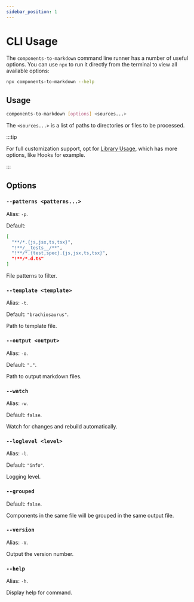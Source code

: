 ```yaml
---
sidebar_position: 1
---
```


# CLI Usage

The `components-to-markdown` command line runner has a number of useful options. You can use `npx` to run it directly from the terminal to view all available options:

```bash
npx components-to-markdown --help
```

## Usage

```bash
components-to-markdown [options] <sources...>
```

The `<sources...>` is a list of paths to directories or files to be processed.

:::tip

For full customization support, opt for [Library Usage](/docs/api/library), which has more options, like Hooks for example.

:::

## Options

### `--patterns <patterns...>`

Alias: `-p`.

Default:

```bash
[
  "**/*.{js,jsx,ts,tsx}",
  "!**/__tests__/**",
  "!**/*.{test,spec}.{js,jsx,ts,tsx}",
  "!**/*.d.ts"
]
```

File patterns to filter.

### `--template <template>`

Alias: `-t`.

Default: `"brachiosaurus"`.

Path to template file.

### `--output <output>`

Alias: `-o`.

Default: `"."`.

Path to output markdown files.

### `--watch`

Alias: `-w`.

Default: `false`.

Watch for changes and rebuild automatically.

### `--loglevel <level>`

Alias: `-l`.

Default: `"info"`.

Logging level.

### `--grouped`

Default: `false`.

Components in the same file will be grouped in the same output file.

### `--version`

Alias: `-V`.

Output the version number.

### `--help`

Alias: `-h`.

Display help for command.

